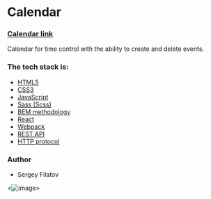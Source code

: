 # Calendar

### [Calendar link](https://vibrant-carson-75dcf5.netlify.app/)

Calendar for time control with the ability to create and delete events.

### The tech stack is:

- [HTML5](https://en.wikipedia.org/wiki/HTML5)
- [CSS3](https://en.wikipedia.org/wiki/CSS)
- [JavaScript](https://en.wikipedia.org/wiki/JavaScript)
- [Sass (Scss)](https://sass-lang.com/)
- [BEM methodology](https://en.bem.info/methodology/)
- [React](https://reactjs.org/)
- [Webpack](https://webpack.js.org/)
- [REST API](https://en.wikipedia.org/wiki/Representational_state_transfer)
- [HTTP protocol](https://en.wikipedia.org/wiki/Hypertext_Transfer_Protocol)

### Author

- Sergey Filatov

<![image](https://user-images.githubusercontent.com/85936492/138251793-1440a100-ebae-4532-8d1e-47f650d0189d.png)>
